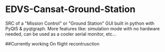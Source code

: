 # EDVS-Cansat-Ground-Station
SRC of a "Mission Control" or "Ground Station" GUI built in python with PyQt5 & pyqtgraph. More features like: simulation mode with no hardware needed, can be used as a cooler serial monitor, etc...

##Currently working
On flight recontrusction